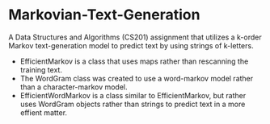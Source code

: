 # Markovian-Text-Generation
A Data Structures and Algorithms (CS201) assignment that utilizes a k-order Markov text-generation model to predict text by using strings of k-letters.

- EfficientMarkov is a class that uses maps rather than rescanning the training text.
- The WordGram class was created to use a word-markov model rather than a character-markov model.
- EfficientWordMarkov is a class similar to EfficientMarkov, but rather uses WordGram objects rather than strings to predict text in a more effient matter.
